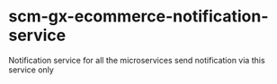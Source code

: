 # scm-gx-ecommerce-notification-service
Notification service for all the microservices send notification via this service only 
